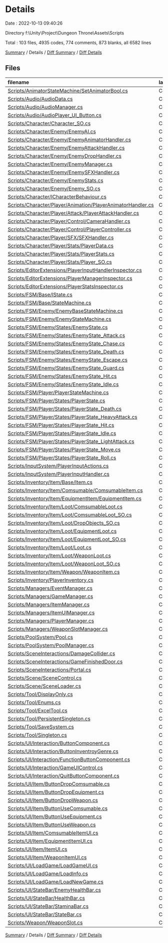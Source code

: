 # Details

Date : 2022-10-13 09:40:26

Directory f:\\Unity\\Project\\Dungeon Throne\\Assets\\Scripts

Total : 103 files,  4935 codes, 774 comments, 873 blanks, all 6582 lines

[Summary](results.md) / Details / [Diff Summary](diff.md) / [Diff Details](diff-details.md)

## Files
| filename | language | code | comment | blank | total |
| :--- | :--- | ---: | ---: | ---: | ---: |
| [Scripts/AnimatorStateMachine/SetAnimatorBool.cs](/Scripts/AnimatorStateMachine/SetAnimatorBool.cs) | C# | 28 | 17 | 11 | 56 |
| [Scripts/Audio/AudioData.cs](/Scripts/Audio/AudioData.cs) | C# | 9 | 3 | 3 | 15 |
| [Scripts/Audio/AudioManager.cs](/Scripts/Audio/AudioManager.cs) | C# | 19 | 8 | 5 | 32 |
| [Scripts/Audio/AudioPlayer_UI_Button.cs](/Scripts/Audio/AudioPlayer_UI_Button.cs) | C# | 16 | 0 | 5 | 21 |
| [Scripts/Character/Character_SO.cs](/Scripts/Character/Character_SO.cs) | C# | 7 | 0 | 2 | 9 |
| [Scripts/Character/Enemy/EnemyAI.cs](/Scripts/Character/Enemy/EnemyAI.cs) | C# | 216 | 59 | 49 | 324 |
| [Scripts/Character/Enemy/EnemyAnimatorHandler.cs](/Scripts/Character/Enemy/EnemyAnimatorHandler.cs) | C# | 48 | 14 | 15 | 77 |
| [Scripts/Character/Enemy/EnemyAttackHandler.cs](/Scripts/Character/Enemy/EnemyAttackHandler.cs) | C# | 30 | 0 | 8 | 38 |
| [Scripts/Character/Enemy/EnemyDropHandler.cs](/Scripts/Character/Enemy/EnemyDropHandler.cs) | C# | 76 | 12 | 10 | 98 |
| [Scripts/Character/Enemy/EnemyManager.cs](/Scripts/Character/Enemy/EnemyManager.cs) | C# | 37 | 3 | 12 | 52 |
| [Scripts/Character/Enemy/EnemySFXHandler.cs](/Scripts/Character/Enemy/EnemySFXHandler.cs) | C# | 16 | 0 | 5 | 21 |
| [Scripts/Character/Enemy/EnemyStats.cs](/Scripts/Character/Enemy/EnemyStats.cs) | C# | 62 | 5 | 18 | 85 |
| [Scripts/Character/Enemy/Enemy_SO.cs](/Scripts/Character/Enemy/Enemy_SO.cs) | C# | 8 | 0 | 2 | 10 |
| [Scripts/Character/ICharacterBehaviour.cs](/Scripts/Character/ICharacterBehaviour.cs) | C# | 14 | 0 | 3 | 17 |
| [Scripts/Character/Player/Animation/PlayerAnimatorHandler.cs](/Scripts/Character/Player/Animation/PlayerAnimatorHandler.cs) | C# | 38 | 14 | 11 | 63 |
| [Scripts/Character/Player/Attack/PlayerAttackHandler.cs](/Scripts/Character/Player/Attack/PlayerAttackHandler.cs) | C# | 7 | 0 | 2 | 9 |
| [Scripts/Character/Player/Control/CameraHandler.cs](/Scripts/Character/Player/Control/CameraHandler.cs) | C# | 12 | 0 | 3 | 15 |
| [Scripts/Character/Player/Control/PlayerController.cs](/Scripts/Character/Player/Control/PlayerController.cs) | C# | 105 | 29 | 22 | 156 |
| [Scripts/Character/Player/SFX/SFXHandler.cs](/Scripts/Character/Player/SFX/SFXHandler.cs) | C# | 21 | 0 | 7 | 28 |
| [Scripts/Character/Player/Stats/PlayerData.cs](/Scripts/Character/Player/Stats/PlayerData.cs) | C# | 11 | 0 | 5 | 16 |
| [Scripts/Character/Player/Stats/PlayerStats.cs](/Scripts/Character/Player/Stats/PlayerStats.cs) | C# | 120 | 22 | 29 | 171 |
| [Scripts/Character/Player/Stats/Player_SO.cs](/Scripts/Character/Player/Stats/Player_SO.cs) | C# | 10 | 0 | 4 | 14 |
| [Scripts/EditorExtensions/PlayerInputHandlerInspector.cs](/Scripts/EditorExtensions/PlayerInputHandlerInspector.cs) | C# | 40 | 1 | 5 | 46 |
| [Scripts/EditorExtensions/PlayerManagerInspector.cs](/Scripts/EditorExtensions/PlayerManagerInspector.cs) | C# | 36 | 1 | 6 | 43 |
| [Scripts/EditorExtensions/PlayerStatsInspector.cs](/Scripts/EditorExtensions/PlayerStatsInspector.cs) | C# | 42 | 1 | 5 | 48 |
| [Scripts/FSM/Base/IState.cs](/Scripts/FSM/Base/IState.cs) | C# | 10 | 12 | 5 | 27 |
| [Scripts/FSM/Base/StateMachine.cs](/Scripts/FSM/Base/StateMachine.cs) | C# | 28 | 13 | 8 | 49 |
| [Scripts/FSM/Enemy/EnemyBaseStateMachine.cs](/Scripts/FSM/Enemy/EnemyBaseStateMachine.cs) | C# | 33 | 6 | 8 | 47 |
| [Scripts/FSM/Enemy/EnemyStateMachine.cs](/Scripts/FSM/Enemy/EnemyStateMachine.cs) | C# | 55 | 19 | 9 | 83 |
| [Scripts/FSM/Enemy/States/EnemyState.cs](/Scripts/FSM/Enemy/States/EnemyState.cs) | C# | 32 | 16 | 14 | 62 |
| [Scripts/FSM/Enemy/States/EnemyState_Attack.cs](/Scripts/FSM/Enemy/States/EnemyState_Attack.cs) | C# | 47 | 0 | 6 | 53 |
| [Scripts/FSM/Enemy/States/EnemyState_Chase.cs](/Scripts/FSM/Enemy/States/EnemyState_Chase.cs) | C# | 40 | 0 | 5 | 45 |
| [Scripts/FSM/Enemy/States/EnemyState_Death.cs](/Scripts/FSM/Enemy/States/EnemyState_Death.cs) | C# | 34 | 0 | 5 | 39 |
| [Scripts/FSM/Enemy/States/EnemyState_Escape.cs](/Scripts/FSM/Enemy/States/EnemyState_Escape.cs) | C# | 26 | 1 | 5 | 32 |
| [Scripts/FSM/Enemy/States/EnemyState_Guard.cs](/Scripts/FSM/Enemy/States/EnemyState_Guard.cs) | C# | 34 | 0 | 7 | 41 |
| [Scripts/FSM/Enemy/States/EnemyState_Hit.cs](/Scripts/FSM/Enemy/States/EnemyState_Hit.cs) | C# | 44 | 0 | 5 | 49 |
| [Scripts/FSM/Enemy/States/EnemyState_Idle.cs](/Scripts/FSM/Enemy/States/EnemyState_Idle.cs) | C# | 31 | 0 | 5 | 36 |
| [Scripts/FSM/Player/PlayerStateMachine.cs](/Scripts/FSM/Player/PlayerStateMachine.cs) | C# | 30 | 9 | 8 | 47 |
| [Scripts/FSM/Player/States/PlayerState.cs](/Scripts/FSM/Player/States/PlayerState.cs) | C# | 31 | 10 | 10 | 51 |
| [Scripts/FSM/Player/States/PlayerState_Death.cs](/Scripts/FSM/Player/States/PlayerState_Death.cs) | C# | 25 | 0 | 5 | 30 |
| [Scripts/FSM/Player/States/PlayerState_HeavyAttack.cs](/Scripts/FSM/Player/States/PlayerState_HeavyAttack.cs) | C# | 48 | 0 | 6 | 54 |
| [Scripts/FSM/Player/States/PlayerState_Hit.cs](/Scripts/FSM/Player/States/PlayerState_Hit.cs) | C# | 29 | 0 | 6 | 35 |
| [Scripts/FSM/Player/States/PlayerState_Idle.cs](/Scripts/FSM/Player/States/PlayerState_Idle.cs) | C# | 41 | 0 | 5 | 46 |
| [Scripts/FSM/Player/States/PlayerState_LightAttack.cs](/Scripts/FSM/Player/States/PlayerState_LightAttack.cs) | C# | 48 | 0 | 6 | 54 |
| [Scripts/FSM/Player/States/PlayerState_Move.cs](/Scripts/FSM/Player/States/PlayerState_Move.cs) | C# | 42 | 0 | 5 | 47 |
| [Scripts/FSM/Player/States/PlayerState_Roll.cs](/Scripts/FSM/Player/States/PlayerState_Roll.cs) | C# | 41 | 0 | 7 | 48 |
| [Scripts/InputSystem/PlayerInputActions.cs](/Scripts/InputSystem/PlayerInputActions.cs) | C# | 650 | 20 | 18 | 688 |
| [Scripts/InputSystem/PlayerInputHandler.cs](/Scripts/InputSystem/PlayerInputHandler.cs) | C# | 97 | 7 | 23 | 127 |
| [Scripts/Inventory/Item/Base/Item.cs](/Scripts/Inventory/Item/Base/Item.cs) | C# | 9 | 0 | 4 | 13 |
| [Scripts/Inventory/Item/Comsumable/ComsumableItem.cs](/Scripts/Inventory/Item/Comsumable/ComsumableItem.cs) | C# | 22 | 0 | 6 | 28 |
| [Scripts/Inventory/Item/EquipmentItem/EquipmentItem.cs](/Scripts/Inventory/Item/EquipmentItem/EquipmentItem.cs) | C# | 21 | 0 | 5 | 26 |
| [Scripts/Inventory/Item/Loot/ComsumableLoot.cs](/Scripts/Inventory/Item/Loot/ComsumableLoot.cs) | C# | 70 | 5 | 16 | 91 |
| [Scripts/Inventory/Item/Loot/ComsumableLoot_SO.cs](/Scripts/Inventory/Item/Loot/ComsumableLoot_SO.cs) | C# | 9 | 0 | 3 | 12 |
| [Scripts/Inventory/Item/Loot/DropObjects_SO.cs](/Scripts/Inventory/Item/Loot/DropObjects_SO.cs) | C# | 10 | 0 | 4 | 14 |
| [Scripts/Inventory/Item/Loot/EquipmentLoot.cs](/Scripts/Inventory/Item/Loot/EquipmentLoot.cs) | C# | 74 | 0 | 17 | 91 |
| [Scripts/Inventory/Item/Loot/EquipmentLoot_SO.cs](/Scripts/Inventory/Item/Loot/EquipmentLoot_SO.cs) | C# | 9 | 0 | 3 | 12 |
| [Scripts/Inventory/Item/Loot/Loot.cs](/Scripts/Inventory/Item/Loot/Loot.cs) | C# | 9 | 0 | 2 | 11 |
| [Scripts/Inventory/Item/Loot/WeaponLoot.cs](/Scripts/Inventory/Item/Loot/WeaponLoot.cs) | C# | 74 | 0 | 17 | 91 |
| [Scripts/Inventory/Item/Loot/WeaponLoot_SO.cs](/Scripts/Inventory/Item/Loot/WeaponLoot_SO.cs) | C# | 9 | 0 | 3 | 12 |
| [Scripts/Inventory/Item/Weapon/WeaponItem.cs](/Scripts/Inventory/Item/Weapon/WeaponItem.cs) | C# | 27 | 0 | 9 | 36 |
| [Scripts/Inventory/PlayerInventory.cs](/Scripts/Inventory/PlayerInventory.cs) | C# | 205 | 81 | 32 | 318 |
| [Scripts/Managers/EventManager.cs](/Scripts/Managers/EventManager.cs) | C# | 77 | 48 | 29 | 154 |
| [Scripts/Managers/GameManager.cs](/Scripts/Managers/GameManager.cs) | C# | 42 | 0 | 8 | 50 |
| [Scripts/Managers/ItemManager.cs](/Scripts/Managers/ItemManager.cs) | C# | 60 | 43 | 18 | 121 |
| [Scripts/Managers/ItemUIManager.cs](/Scripts/Managers/ItemUIManager.cs) | C# | 438 | 123 | 57 | 618 |
| [Scripts/Managers/PlayerManager.cs](/Scripts/Managers/PlayerManager.cs) | C# | 33 | 3 | 13 | 49 |
| [Scripts/Managers/WeaponSlotManager.cs](/Scripts/Managers/WeaponSlotManager.cs) | C# | 37 | 6 | 8 | 51 |
| [Scripts/PoolSystem/Pool.cs](/Scripts/PoolSystem/Pool.cs) | C# | 74 | 4 | 1 | 79 |
| [Scripts/PoolSystem/PoolManager.cs](/Scripts/PoolSystem/PoolManager.cs) | C# | 94 | 3 | 1 | 98 |
| [Scripts/SceneInteractions/DamageCollider.cs](/Scripts/SceneInteractions/DamageCollider.cs) | C# | 36 | 4 | 9 | 49 |
| [Scripts/SceneInteractions/GameFinishedDoor.cs](/Scripts/SceneInteractions/GameFinishedDoor.cs) | C# | 14 | 0 | 2 | 16 |
| [Scripts/SceneInteractions/Portal.cs](/Scripts/SceneInteractions/Portal.cs) | C# | 14 | 0 | 3 | 17 |
| [Scripts/Scene/SceneControl.cs](/Scripts/Scene/SceneControl.cs) | C# | 10 | 0 | 2 | 12 |
| [Scripts/Scene/SceneLoader.cs](/Scripts/Scene/SceneLoader.cs) | C# | 52 | 0 | 2 | 54 |
| [Scripts/Tool/DisplayOnly.cs](/Scripts/Tool/DisplayOnly.cs) | C# | 21 | 3 | 3 | 27 |
| [Scripts/Tool/Enums.cs](/Scripts/Tool/Enums.cs) | C# | 9 | 0 | 1 | 10 |
| [Scripts/Tool/ExcelTool.cs](/Scripts/Tool/ExcelTool.cs) | C# | 72 | 64 | 13 | 149 |
| [Scripts/Tool/PersistentSingleton.cs](/Scripts/Tool/PersistentSingleton.cs) | C# | 24 | 3 | 1 | 28 |
| [Scripts/Tool/SaveSystem.cs](/Scripts/Tool/SaveSystem.cs) | C# | 65 | 0 | 12 | 77 |
| [Scripts/Tool/Singleton.cs](/Scripts/Tool/Singleton.cs) | C# | 23 | 3 | 1 | 27 |
| [Scripts/UI/Interaction/ButtonComponent.cs](/Scripts/UI/Interaction/ButtonComponent.cs) | C# | 21 | 3 | 5 | 29 |
| [Scripts/UI/Interaction/ButtonInventroyGenre.cs](/Scripts/UI/Interaction/ButtonInventroyGenre.cs) | C# | 14 | 0 | 3 | 17 |
| [Scripts/UI/Interaction/FunctionButtonComponent.cs](/Scripts/UI/Interaction/FunctionButtonComponent.cs) | C# | 20 | 0 | 7 | 27 |
| [Scripts/UI/Interaction/GameUIControl.cs](/Scripts/UI/Interaction/GameUIControl.cs) | C# | 37 | 0 | 6 | 43 |
| [Scripts/UI/Interaction/QuitButtonComponent.cs](/Scripts/UI/Interaction/QuitButtonComponent.cs) | C# | 15 | 0 | 2 | 17 |
| [Scripts/UI/Item/ButtonDropComsumable.cs](/Scripts/UI/Item/ButtonDropComsumable.cs) | C# | 11 | 0 | 2 | 13 |
| [Scripts/UI/Item/ButtonDropEquipment.cs](/Scripts/UI/Item/ButtonDropEquipment.cs) | C# | 11 | 0 | 2 | 13 |
| [Scripts/UI/Item/ButtonDropWeapon.cs](/Scripts/UI/Item/ButtonDropWeapon.cs) | C# | 11 | 0 | 2 | 13 |
| [Scripts/UI/Item/ButtonUseComsumable.cs](/Scripts/UI/Item/ButtonUseComsumable.cs) | C# | 11 | 0 | 2 | 13 |
| [Scripts/UI/Item/ButtonUseEquipment.cs](/Scripts/UI/Item/ButtonUseEquipment.cs) | C# | 11 | 0 | 2 | 13 |
| [Scripts/UI/Item/ButtonUseWeapon.cs](/Scripts/UI/Item/ButtonUseWeapon.cs) | C# | 11 | 0 | 2 | 13 |
| [Scripts/UI/Item/ComsumableItemUI.cs](/Scripts/UI/Item/ComsumableItemUI.cs) | C# | 106 | 22 | 24 | 152 |
| [Scripts/UI/Item/EquipmentItemUI.cs](/Scripts/UI/Item/EquipmentItemUI.cs) | C# | 106 | 22 | 24 | 152 |
| [Scripts/UI/Item/ItemUI.cs](/Scripts/UI/Item/ItemUI.cs) | C# | 12 | 0 | 5 | 17 |
| [Scripts/UI/Item/WeaponItemUI.cs](/Scripts/UI/Item/WeaponItemUI.cs) | C# | 107 | 22 | 24 | 153 |
| [Scripts/UI/LoadGame/LoadGameUI.cs](/Scripts/UI/LoadGame/LoadGameUI.cs) | C# | 34 | 0 | 7 | 41 |
| [Scripts/UI/LoadGame/LoadInfo.cs](/Scripts/UI/LoadGame/LoadInfo.cs) | C# | 12 | 0 | 4 | 16 |
| [Scripts/UI/LoadGame/LoadNewGame.cs](/Scripts/UI/LoadGame/LoadNewGame.cs) | C# | 10 | 0 | 2 | 12 |
| [Scripts/UI/StateBar/EnemyHealthBar.cs](/Scripts/UI/StateBar/EnemyHealthBar.cs) | C# | 6 | 0 | 2 | 8 |
| [Scripts/UI/StateBar/HealthBar.cs](/Scripts/UI/StateBar/HealthBar.cs) | C# | 6 | 0 | 2 | 8 |
| [Scripts/UI/StateBar/StaminaBar.cs](/Scripts/UI/StateBar/StaminaBar.cs) | C# | 6 | 0 | 2 | 8 |
| [Scripts/UI/StateBar/StateBar.cs](/Scripts/UI/StateBar/StateBar.cs) | C# | 61 | 10 | 4 | 75 |
| [Scripts/Weapon/WeaponSlot.cs](/Scripts/Weapon/WeaponSlot.cs) | C# | 29 | 0 | 5 | 34 |

[Summary](results.md) / Details / [Diff Summary](diff.md) / [Diff Details](diff-details.md)
